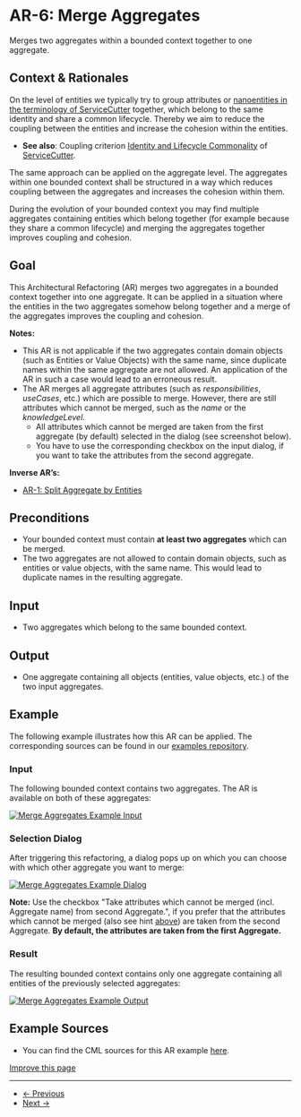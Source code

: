 
# AR-6: Merge Aggregates

Merges two aggregates within a bounded context together to one aggregate.

## Context & Rationales

On the level of entities we typically try to group attributes or [nanoentities in the terminology of ServiceCutter](https://servicecutter.github.io/)
together, which belong to the same identity and share a common lifecycle. Thereby we aim to reduce the coupling between the entities
and increase the cohesion within the entities.

* **See also**: Coupling criterion [Identity and Lifecycle Commonality](https://github.com/ServiceCutter/ServiceCutter/wiki/CC-1-Identity-and-Lifecycle-Commonality)
  of [ServiceCutter](https://servicecutter.github.io/).

The same approach can be applied on the aggregate level. The aggregates within one bounded context shall be structured in a way which
reduces coupling between the aggregates and increases the cohesion within them.

During the evolution of your bounded context you may find multiple aggregates containing entities which belong together (for
example because they share a common lifecycle) and merging the aggregates together improves coupling and cohesion.

## Goal

This Architectural Refactoring (AR) merges two aggregates in a bounded context together into one aggregate. It can be applied
in a situation where the entities in the two aggregates somehow belong together and a merge of the aggregates improves the
coupling and cohesion.

**Notes:**

* This AR is not applicable if the two aggregates contain domain objects (such as Entities or Value Objects) with the same name, since
  duplicate names within the same aggregate are not allowed. An application of the AR in such a case would lead to an erroneous result.
* The AR merges all aggregate attributes (such as *responsibilities*, *useCases*, etc.) which are possible
  to merge. However, there are still attributes which cannot be merged, such as the *name* or the *knowledgeLevel*.
  + All attributes which cannot be merged are taken from the first aggregate (by default) selected in the dialog
    (see screenshot below).
  + You have to use the corresponding checkbox on the input dialog, if you want to take the attributes from the second aggregate.

**Inverse AR’s:**

* [AR-1: Split Aggregate by Entities](/docs/ar-split-aggregate-by-entities/)

## Preconditions

* Your bounded context must contain **at least two aggregates** which can be merged.
* The two aggregates are not allowed to contain domain objects, such as entities or value objects, with the same name. This would
  lead to duplicate names in the resulting aggregate.

## Input

* Two aggregates which belong to the same bounded context.

## Output

* One aggregate containing all objects (entities, value objects, etc.) of the two input aggregates.

## Example

The following example illustrates how this AR can be applied. The corresponding sources can be found in our
[examples repository](https://github.com/ContextMapper/context-mapper-examples/tree/master/src/main/cml/architectural-refactorings).

### Input

The following bounded context contains two aggregates. The AR is available on both of these aggregates:

[![Merge Aggregates Example Input](/img/merge-aggregates-input.png)](/img/merge-aggregates-input.png)

### Selection Dialog

After triggering this refactoring, a dialog pops up on which you can choose with which other aggregate you want to merge:

[![Merge Aggregates Example Dialog](/img/merge-aggregates-dialog.png)](/img/merge-aggregates-dialog.png)

**Note:** Use the checkbox "Take attributes which cannot be merged (incl. Aggregate name) from second Aggregate.",
if you prefer that the attributes which cannot be merged (also see hint [above](#goal)) are taken from the
second Aggregate. **By default, the attributes are taken from the first Aggregate.**

### Result

The resulting bounded context contains only one aggregate containing all entities of the previously selected aggregates:

[![Merge Aggregates Example Output](/img/merge-aggregates-output.png)](/img/merge-aggregates-output.png)

## Example Sources

* You can find the CML sources for this AR example
  [here](https://github.com/ContextMapper/context-mapper-examples/tree/master/src/main/cml/architectural-refactorings/AR-6-Merge-Aggregates).

[Improve this page](https://github.com/ContextMapper/contextmapper.github.io/blob/master/_docs/architectural-refactorings/ar-merge-aggregates.md)

---

* [← Previous](/docs/ar-extract-aggregates-by-cohesion/)
* [Next →](/docs/ar-merge-bounded-contexts/)

